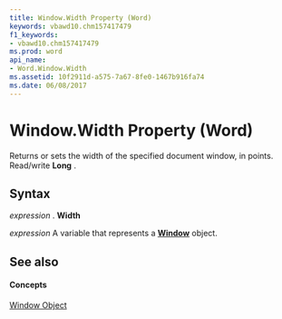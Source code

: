 ```yaml
---
title: Window.Width Property (Word)
keywords: vbawd10.chm157417479
f1_keywords:
- vbawd10.chm157417479
ms.prod: word
api_name:
- Word.Window.Width
ms.assetid: 10f2911d-a575-7a67-8fe0-1467b916fa74
ms.date: 06/08/2017
---
```



# Window.Width Property (Word)

Returns or sets the width of the specified document window, in points. Read/write **Long** .


## Syntax

 _expression_ . **Width**

 _expression_ A variable that represents a **[Window](window-object-word.md)** object.


## See also


#### Concepts


[Window Object](window-object-word.md)

